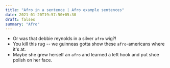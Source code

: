```yaml
---
title: "Afro in a sentence | Afro example sentences"
date: 2021-01-20T19:57:50+05:30
draft: falses
summary: "Afro"
---
```

- Or was that debbie reynolds in a silver `afro` wig?!
- You kill this rug -- we guinneas gotta show these `afro`-americans where it's at.
- Maybe she grew herself an `afro` and learned a left hook and put shoe polish on her face.
                 
